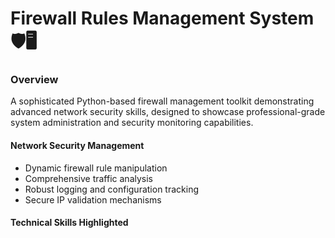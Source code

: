 # Firewall Rules Management System 🛡️🖥️

### Overview
A sophisticated Python-based firewall management toolkit demonstrating advanced network security skills, designed to showcase professional-grade system administration and security monitoring capabilities.

#### Network Security Management
- Dynamic firewall rule manipulation
- Comprehensive traffic analysis
- Robust logging and configuration tracking
- Secure IP validation mechanisms

#### Technical Skills Highlighted
